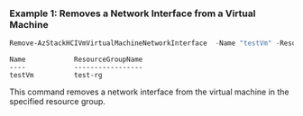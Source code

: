 ### Example 1: Removes a Network Interface from a  Virtual Machine
```powershell
Remove-AzStackHCIVmVirtualMachineNetworkInterface  -Name "testVm" -ResourceGroupName "test-rg"  -NicNames "testNic"

```
```output
Name            ResourceGroupName
----            -----------------
testVm          test-rg
```
This command removes a network interface from the virtual machine in the specified resource group. 
